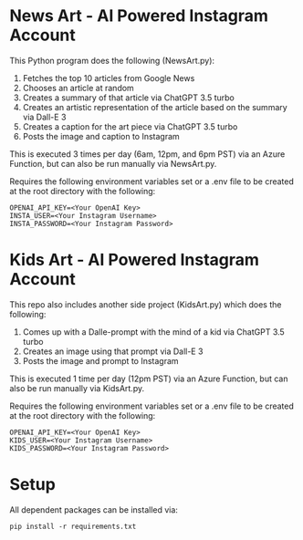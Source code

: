 # News Art - AI Powered Instagram Account
This Python program does the following (NewsArt.py):
  1. Fetches the top 10 articles from Google News
  2. Chooses an article at random
  3. Creates a summary of that article via ChatGPT 3.5 turbo
  4. Creates an artistic representation of the article based on the summary via Dall-E 3
  5. Creates a caption for the art piece via ChatGPT 3.5 turbo
  6. Posts the image and caption to Instagram

This is executed 3 times per day (6am, 12pm, and 6pm PST) via an Azure Function, but can also be run manually via NewsArt.py.

Requires the following environment variables set or a .env file to be created at the root directory with the following:
```
OPENAI_API_KEY=<Your OpenAI Key>
INSTA_USER=<Your Instagram Username>
INSTA_PASSWORD=<Your Instagram Password>
```

# Kids Art - AI Powered Instagram Account
This repo also includes another side project (KidsArt.py) which does the following:
  1. Comes up with a Dalle-prompt with the mind of a kid via ChatGPT 3.5 turbo
  2. Creates an image using that prompt via Dall-E 3
  3. Posts the image and prompt to Instagram

This is executed 1 time per day (12pm PST) via an Azure Function, but can also be run manually via KidsArt.py.

Requires the following environment variables set or a .env file to be created at the root directory with the following:
```
OPENAI_API_KEY=<Your OpenAI Key>
KIDS_USER=<Your Instagram Username>
KIDS_PASSWORD=<Your Instagram Password>
```

# Setup
All dependent packages can be installed via:
```
pip install -r requirements.txt
```


